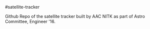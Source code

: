 #satellite-tracker

Github Repo of the satellite tracker built by AAC NITK as part of Astro Committee, Engineer '16.
